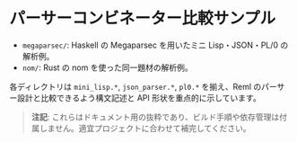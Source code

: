 # パーサーコンビネーター比較サンプル

- `megaparsec/`: Haskell の Megaparsec を用いたミニ Lisp・JSON・PL/0 の解析例。
- `nom/`: Rust の nom を使った同一題材の解析例。

各ディレクトリは `mini_lisp.*`, `json_parser.*`, `pl0.*` を揃え、Reml のパーサー設計と比較できるよう構文記述と API 形状を重点的に示しています。

> **注記**: これらはドキュメント用の抜粋であり、ビルド手順や依存管理は付属しません。適宜プロジェクトに合わせて補完してください。
